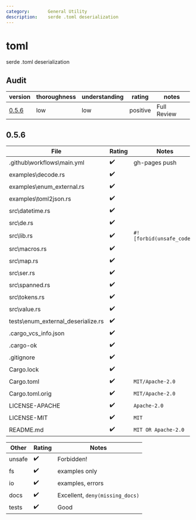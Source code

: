 ```yaml
---
category:       General Utility
description:    serde .toml deserialization
---
```


# toml

serde .toml deserialization

## Audit

| version   | thoroughness | understanding | rating | notes |
| --------- | ------------ | ------------- | ------ | ----- |
| [0.5.6] | low | low | positive | Full Review

<!--
    thoroughness:   none low medium high
    understanding:  none low medium high
    rating:         dangerous negative medium positive strong
-->

[0.5.6]: #0.5.6

<h2 name="0.5.6">0.5.6</h2>

| File                              | Rating | Notes |
| --------------------------------- | ------ | ----- |
| .github\workflows\main.yml        | ✔️ | gh-pages push
| examples\decode.rs                | ✔️
| examples\enum_external.rs         | ✔️
| examples\toml2json.rs             | ✔️
| src\datetime.rs                   | ✔️
| src\de.rs                         | ✔️
| src\lib.rs                        | ✔️ | `#![forbid(unsafe_code)]`
| src\macros.rs                     | ✔️
| src\map.rs                        | ✔️
| src\ser.rs                        | ✔️
| src\spanned.rs                    | ✔️
| src\tokens.rs                     | ✔️
| src\value.rs                      | ✔️
| tests\enum_external_deserialize.rs | ✔️
| .cargo_vcs_info.json              | ✔️
| .cargo-ok                         | ✔️
| .gitignore                        | ✔️
| Cargo.lock                        | ✔️
| Cargo.toml                        | ✔️ | `MIT/Apache-2.0`
| Cargo.toml.orig                   | ✔️ | `MIT/Apache-2.0`
| LICENSE-APACHE                    | ✔️ | `Apache-2.0`
| LICENSE-MIT                       | ✔️ | `MIT`
| README.md                         | ✔️ | `MIT OR Apache-2.0`

| Other     | Rating | Notes |
| --------- | ------ | ----- |
| unsafe    | ✔️ | Forbidden!
| fs        | ✔️ | examples only
| io        | ✔️ | examples, errors
| docs      | ✔️ | Excellent, `deny(missing_docs)`
| tests     | ✔️ | Good

<!-- Templates

✔️❔⚠️❗️

#### :exclamation:  \[1\] Unsound ...
#### \[1\] Note ...
[1]: #exclamation--1-unsound-...
[2]: #1-note-...
[user/repository#1]: https://github.com/user/repository/issues/1
[user/repository#1]: https://github.com/user/repository/pull/1



# DiffVersionTemplate

| diff                  | rating | notes |
| --------------------- | ------ | ----- |
| 

# Full File Version Template

| Line  | Notes |
| -----:| ----- |
| 

-->
